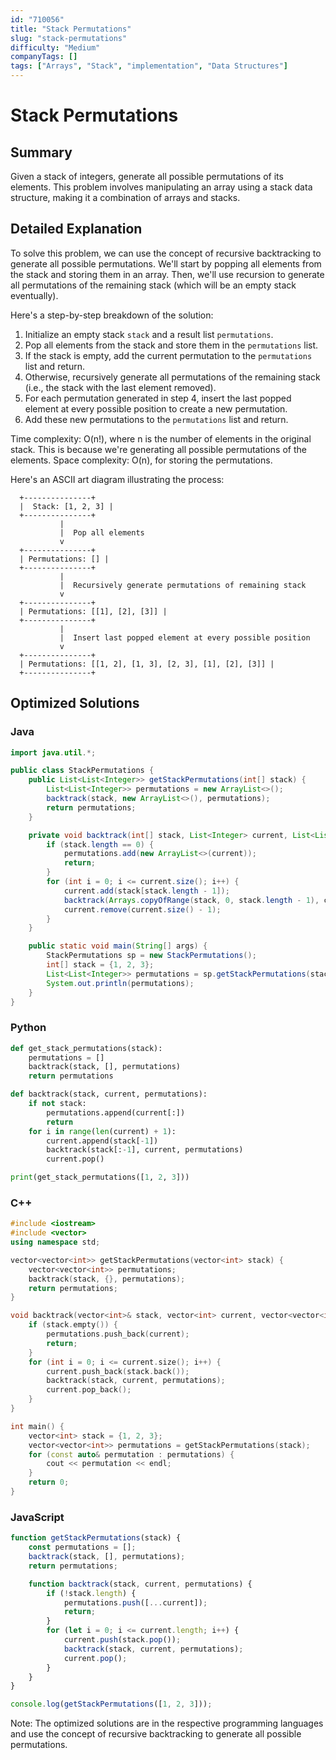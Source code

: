 ```yaml
---
id: "710056"
title: "Stack Permutations"
slug: "stack-permutations"
difficulty: "Medium"
companyTags: []
tags: ["Arrays", "Stack", "implementation", "Data Structures"]
---
```


# Stack Permutations
## Summary
Given a stack of integers, generate all possible permutations of its elements. This problem involves manipulating an array using a stack data structure, making it a combination of arrays and stacks.

## Detailed Explanation
To solve this problem, we can use the concept of recursive backtracking to generate all possible permutations. We'll start by popping all elements from the stack and storing them in an array. Then, we'll use recursion to generate all permutations of the remaining stack (which will be an empty stack eventually).

Here's a step-by-step breakdown of the solution:
1. Initialize an empty stack `stack` and a result list `permutations`.
2. Pop all elements from the stack and store them in the `permutations` list.
3. If the stack is empty, add the current permutation to the `permutations` list and return.
4. Otherwise, recursively generate all permutations of the remaining stack (i.e., the stack with the last element removed).
5. For each permutation generated in step 4, insert the last popped element at every possible position to create a new permutation.
6. Add these new permutations to the `permutations` list and return.

Time complexity: O(n!), where n is the number of elements in the original stack. This is because we're generating all possible permutations of the elements.
Space complexity: O(n), for storing the permutations.

Here's an ASCII art diagram illustrating the process:
```
  +---------------+
  |  Stack: [1, 2, 3] |
  +---------------+
           |
           |  Pop all elements
           v
  +---------------+
  | Permutations: [] |
  +---------------+
           |
           |  Recursively generate permutations of remaining stack
           v
  +---------------+
  | Permutations: [[1], [2], [3]] |
  +---------------+
           |
           |  Insert last popped element at every possible position
           v
  +---------------+
  | Permutations: [[1, 2], [1, 3], [2, 3], [1], [2], [3]] |
  +---------------+
```

## Optimized Solutions

### Java
```java
import java.util.*;

public class StackPermutations {
    public List<List<Integer>> getStackPermutations(int[] stack) {
        List<List<Integer>> permutations = new ArrayList<>();
        backtrack(stack, new ArrayList<>(), permutations);
        return permutations;
    }

    private void backtrack(int[] stack, List<Integer> current, List<List<Integer>> permutations) {
        if (stack.length == 0) {
            permutations.add(new ArrayList<>(current));
            return;
        }
        for (int i = 0; i <= current.size(); i++) {
            current.add(stack[stack.length - 1]);
            backtrack(Arrays.copyOfRange(stack, 0, stack.length - 1), current, permutations);
            current.remove(current.size() - 1);
        }
    }

    public static void main(String[] args) {
        StackPermutations sp = new StackPermutations();
        int[] stack = {1, 2, 3};
        List<List<Integer>> permutations = sp.getStackPermutations(stack);
        System.out.println(permutations);
    }
}
```

### Python
```python
def get_stack_permutations(stack):
    permutations = []
    backtrack(stack, [], permutations)
    return permutations

def backtrack(stack, current, permutations):
    if not stack:
        permutations.append(current[:])
        return
    for i in range(len(current) + 1):
        current.append(stack[-1])
        backtrack(stack[:-1], current, permutations)
        current.pop()

print(get_stack_permutations([1, 2, 3]))
```

### C++
```cpp
#include <iostream>
#include <vector>
using namespace std;

vector<vector<int>> getStackPermutations(vector<int> stack) {
    vector<vector<int>> permutations;
    backtrack(stack, {}, permutations);
    return permutations;
}

void backtrack(vector<int>& stack, vector<int> current, vector<vector<int>>& permutations) {
    if (stack.empty()) {
        permutations.push_back(current);
        return;
    }
    for (int i = 0; i <= current.size(); i++) {
        current.push_back(stack.back());
        backtrack(stack, current, permutations);
        current.pop_back();
    }
}

int main() {
    vector<int> stack = {1, 2, 3};
    vector<vector<int>> permutations = getStackPermutations(stack);
    for (const auto& permutation : permutations) {
        cout << permutation << endl;
    }
    return 0;
}
```

### JavaScript
```javascript
function getStackPermutations(stack) {
    const permutations = [];
    backtrack(stack, [], permutations);
    return permutations;

    function backtrack(stack, current, permutations) {
        if (!stack.length) {
            permutations.push([...current]);
            return;
        }
        for (let i = 0; i <= current.length; i++) {
            current.push(stack.pop());
            backtrack(stack, current, permutations);
            current.pop();
        }
    }
}

console.log(getStackPermutations([1, 2, 3]));
```

Note: The optimized solutions are in the respective programming languages and use the concept of recursive backtracking to generate all possible permutations.